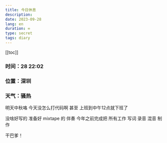 ```yaml
---
title: 今日休息
description: 
date: 2023-09-28
lang: en
duration: ∞
type: secret
tags: diary
---
```

[[toc]]

### 时间：28 22:02

### 位置：深圳

### 天气：骚热

明天中秋咯 今天没怎么打代码啊 甚至 上班到中午12点就下班了

没啥好写的 准备好 mixtape 的 伴奏 今年之前完成把 所有工作 写词 录音 混音 制作 

干巴爹！